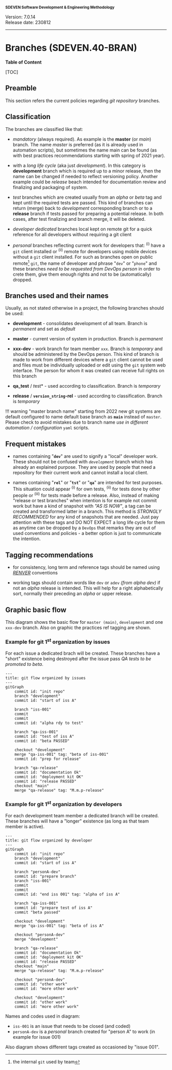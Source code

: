 <small>**SDEVEN Software Development & Engineering Methodology**</small>

Version: 7.0.14<br>
Release date: 230812

***

# Branches (SDEVEN.40-BRAN)

**Table of Content**

[TOC]



## Preamble

This section refers the current policies regarding *git repository* branches.



## Classification

The branches are classified like that:

* *mandatory* (always required). As example is the **master** (or *main*) branch. The name *master* is preferred (as it is already used in automation scripts), but sometimes the name main can be found (as with best practices recommendations starting with spring of 2021 year).

* with a *long life cycle* (aka just *development*). In this category is **development** branch which is required up to a minor release, then the name can be changed if needed to reflect versioning policy. Another example could be *release* beach intended for documentation review and finalizing and packaging of system.

* *test* branches which are created usually from an *alpha* or *beta* tag and kept until the required tests are passed. This kind of branches can return (merge) back to *development* corresponding branch or to a **release** branch if tests passed for preparing a potential release. In both cases, after test finalizing and branch merge, it will be deleted.

* *developer dedicated* branches local kept on remote git for a quick reference for all developers without requiring a git client

* *personal* branches reflecting current work for developers that: <sup>(i)</sup> have a `git` client installed or <sup>(ii)</sup> remote for developers using mobile devices without a `git` client installed. For such as branches open on public remote[^public_remote] `git`, the name of developer and phrase "`dev`" or "`phone`" and these branches *need to be requested from DevOps person* in order to crete them, give them enough rights and not to be (automatically) dropped.


[^public_remote]: the internal `git` used by team




## Branches used and their names

Usually, as not stated otherwise in a project, the following branches should be used:

* **development** - consolidates development of all team. Branch is *permanent* and set as *default*

* **master** - current version of system in production. Branch is *permanent*

* **xxx-dev** - work branch for team member `xxx`. Branch is *temporary* and should be administered by the DevOps person. This kind of branch is made to work from different devices where a `git` client cannot be used and files must be individually uploaded or edit using the `git` system web interface. The person for whom it was created can receive full rights on this branch

* **qa_test** / *t*est* - used according to classification. Branch is *temporary*

* **release** / **`version_string`-rel** - used according to classification. Branch is *temporary*

!!! warning "master branch name"
    starting from 2022 new git systems are default configured to name default base branch as **`main`** instead of `master`. Please check to avoid mistakes due to branch name *use in different automation / configuration* `yaml` scripts.



## Frequent mistakes

* names containing "**`dev`**" are used to signify a "local" developer work. These should not be confused with *`development`* branch which has already an explained purpose. They are used by people that need a repository for their current work and cannot install a local client.

* names containing "**`rel`**"  or "**`tst`**" or "**`qa`**" are intended for test purposes. This situation could appear <sup>(i)</sup> for own tests, <sup>(ii)</sup> for tests done by other people or <sup>(iii)</sup> for tests made before a release. Also, instead of making "release or test branches" when intention is for example not commit work but have a kind of snapshot with *"AS IS NOW"*, a tag can be created and transformed latter in a branch. This method is *STRONGLY RECOMMENDED* for any kind of snapshots that are needed. Just pay attention with these tags and DO NOT EXPECT a long life cycle for them as anytime can be dropped by a `DevOps` that remarks they are out of used conventions and policies - a better option is just to communicate the intention.



## Tagging recommendations

* for consistency, long term and reference tags should be named using *[RENVER](SDEVEN.30_RENVER.md)* conventions

* working tags should contain words like `dev` or `adev` *(from alpha dev)* if not an *alpha* release is intended. This will help for a right alphabetically sort, normally their preceding an *alpha* or upper release.




## Graphic basic flow

This diagram shows the basic flow for `master (main)`, `development` and one `xxx-dev` branch. Also on graphic the practices ref tagging are shown.


### Example for git 1<sup>st</sup> organization by issues

For each issue a dedicated brach will be created. These branches have a "short" existence being destroyed after the issue pass *QA tests to be promoted to beta*.

``` mermaid
---
title: git flow organized by issues
---
gitGraph
    commit id: "init repo"
    branch "development"
    commit id: "start of iss A"

    branch "iss-001"
    commit
    commit
    commit id: "alpha rdy to test"

    branch "qa-iss-001"
    commit id: "test of iss A"
    commit id: "beta PASSED"

    checkout "development"
    merge "qa-iss-001" tag: "beta of iss-001"
    commit id: "prep for release"

    branch "qa-release"
    commit id: "documentation Ok"
    commit id: "deployment kit OK"
    commit id: "release PASSED"
    checkout "main"
    merge "qa-release" tag: "M.m.p-release"
```


### Example for git 1<sup>st</sup> organization by developers

For each development team member a dedicated branch will be created. These branches will have a "longer" existence (as long as that team member is active).

``` mermaid
---
title: git flow organized by developer
---
gitGraph
    commit id: "init repo"
    branch "development"
    commit id: "start of iss A"

    branch "personA-dev"
    commit id: "prepare branch"
    branch "iss-001"
    commit
    commit
    commit id: "end iss 001" tag: "alpha of iss A"

    branch "qa-iss-001"
    commit id: "prepare test of iss A"
    commit "beta passed"

    checkout "development"
    merge "qa-iss-001" tag: "beta of iss A"

    checkout "personA-dev"
    merge "development"

    branch "qa-release"
    commit id: "documentation Ok"
    commit id: "deployment kit OK"
    commit id: "release PASSED"
    checkout "main"
    merge "qa-release" tag: "M.m.p-release"

    checkout "personA-dev"
    commit id: "other work"
    commit id: "more other work"

    checkout "development"
    commit id: "other work"
    commit id: "more other work"
```

Names and codes used in diagram:

* `iss-001` is an issue that needs to be closed (and coded)
* `personA-dev` is a _personal_ branch created for "person A" to work (in example for issue 001)

Also diagram shows different tags created as occasioned by "issue 001".



